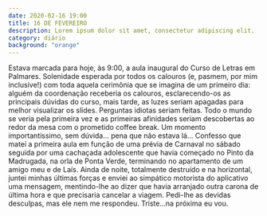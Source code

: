 ```yaml
---
date: 2020-02-16 19:00
title: 16 DE FEVEREIRO
description: Lorem ipsum dolor sit amet, consectetur adipiscing elit. 
category: diário
background: "orange"
---
```


Estava marcada para hoje, às 9:00, a aula inaugural do Curso de Letras em Palmares. Solenidade esperada por todos os calouros (e, pasmem, por mim inclusive!) com toda aquela cerimônia que se imagina de um primeiro dia: alguém da coordenação receberia os calouros, esclarecendo-os as principais dúvidas do curso, mais tarde, as luzes seriam apagadas para melhor visualizar os slides. Perguntas idiotas seriam feitas. Todo o mundo se veria pela primeira vez e as primeiras afinidades seriam descobertas ao redor da mesa com o prometido coffee break. 
Um momento importantíssimo, sem dúvida... pena que não estava lá...
Confesso que matei a primeira aula em função de uma prévia de Carnaval no sábado seguida por uma cachaçada adolescente que havia começado no Pinto da Madrugada, na orla de Ponta Verde, terminando no apartamento de um amigo meu e de Laís. Ainda de noite, totalmente destruído e na horizontal, juntei minhas últimas forças e enviei ao simpático motorista do aplicativo uma mensagem, mentindo-lhe ao dizer que havia arranjado outra carona de última hora e que precisaria cancelar a viagem. Pedi-lhe as devidas desculpas, mas ele nem me respondeu. Triste...na próxima eu vou.

